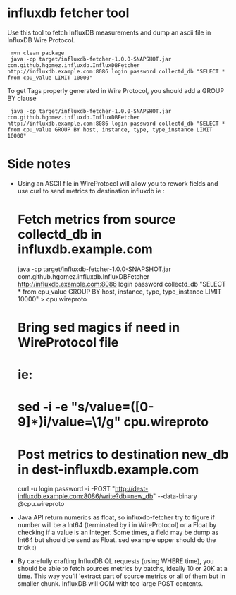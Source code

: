 # influxdb fetcher tool

Use this tool to fetch InfluxDB measurements and dump an ascii file in InfluxDB Wire Protocol.

     mvn clean package
     java -cp target/influxdb-fetcher-1.0.0-SNAPSHOT.jar com.github.hgomez.influxdb.InfluxDBFetcher http://influxdb.example.com:8086 login password collectd_db "SELECT * from cpu_value LIMIT 10000"

To get Tags properly generated in Wire Protocol, you should add a GROUP BY clause  
      
     java -cp target/influxdb-fetcher-1.0.0-SNAPSHOT.jar com.github.hgomez.influxdb.InfluxDBFetcher http://influxdb.example.com:8086 login password collectd_db "SELECT * from cpu_value GROUP BY host, instance, type, type_instance LIMIT 10000"


# Side notes

* Using an ASCII file in WireProtocol will allow you to rework fields and use curl to send metrics to destination influxdb ie :


     # Fetch metrics from source collectd_db in influxdb.example.com
     java -cp target/influxdb-fetcher-1.0.0-SNAPSHOT.jar com.github.hgomez.influxdb.InfluxDBFetcher http://influxdb.example.com:8086 login password collectd_db "SELECT * from cpu_value GROUP BY host, instance, type, type_instance LIMIT 10000" > cpu.wireproto

     # Bring sed magics if need in WireProtocol file
     # ie:
     # sed -i -e "s/value\=\([0-9]*\)i/value=\1/g" cpu.wireproto
     
     # Post metrics to destination new_db in dest-influxdb.example.com
     curl -u login:password -i -POST "http://dest-influxdb.example.com:8086/write?db=new_db" --data-binary @cpu.wireproto


* Java API return numerics as float, so influxdb-fetcher try to figure if number will be a Int64 (terminated by i in WireProtocol) or a Float by checking if a value is an Integer. Some times, a field may be dump as Int64 but should be send as Float. sed example upper should do the trick :)

* By carefully crafting InfluxDB QL requests (using WHERE time), you should be able to fetch sources metrics by batchs, ideally 10 or 20K at a time. This way you'll 'extract part of source metrics or all of them but in smaller chunk. InfluxDB will OOM with too large POST contents. 
